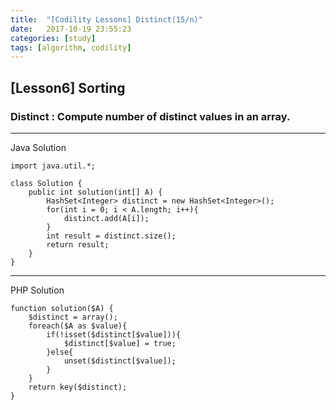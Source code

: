 ```yaml
---
title:  "[Codility Lessons] Distinct(15/n)"
date:   2017-10-19 23:55:23
categories: [study]
tags: [algorithm, codility]
---
```

## [Lesson6] Sorting  
### Distinct : Compute number of distinct values in an array.  
---
Java Solution
```
import java.util.*;

class Solution {
    public int solution(int[] A) {
        HashSet<Integer> distinct = new HashSet<Integer>();
        for(int i = 0; i < A.length; i++){
            distinct.add(A[i]);
        }
        int result = distinct.size();
        return result;
    }
}
```
---
PHP Solution  
```
function solution($A) {
    $distinct = array();
    foreach($A as $value){
        if(!isset($distinct[$value])){
            $distinct[$value] = true;
        }else{
            unset($distinct[$value]);    
        }
    }
    return key($distinct);
}
```
